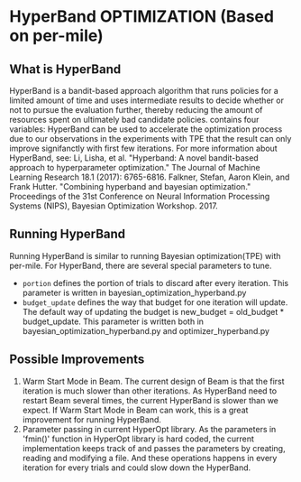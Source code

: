 # HyperBand OPTIMIZATION (Based on per-mile)

## What is HyperBand 

HyperBand is a bandit-based approach algorithm that runs policies for a limited amount of time and uses intermediate results to decide whether or not to pursue the evaluation further, thereby reducing the amount of resources spent on ultimately bad candidate policies. contains four variables:
HyperBand can be used to accelerate the optimization process due to our observations in the experiments with TPE that the result can only improve signifanctly with first few iterations.
For more information about HyperBand, see:
Li, Lisha, et al. "Hyperband: A novel bandit-based approach to hyperparameter optimization." The Journal of Machine Learning Research 18.1 (2017): 6765-6816.
Falkner, Stefan, Aaron Klein, and Frank Hutter. "Combining hyperband and bayesian optimization." Proceedings of the 31st Conference on Neural Information Processing Systems (NIPS), Bayesian Optimization Workshop. 2017.

## Running HyperBand
Running HyperBand is similar to running Bayesian optimization(TPE) with per-mile. For HyperBand, there are several special parameters to tune.
* `portion` defines the portion of trials to discard after every iteration. This parameter is written in bayesian_optimization_hyperband.py
* `budget_update` defines the way that budget for one iteration will update. The default way of updating the budget is new_budget = old_budget * budget_update. This parameter is written both in bayesian_optimization_hyperband.py and optimizer_hyperband.py

## Possible Improvements
1. Warm Start Mode in Beam. The current design of Beam is that the first iteration is much slower than other iterations. As HyperBand need to restart Beam several times, the current HyperBand is slower than we expect. If Warm Start Mode in Beam can work, this is a great improvement for running HyperBand.
2. Parameter passing in current HyperOpt library. As the parameters in 'fmin()' function in HyperOpt library is hard coded, the current implementation keeps track of and passes the parameters by creating, reading and modifying a file. And these operations happens in every iteration for every trials and could slow down the HyperBand. 